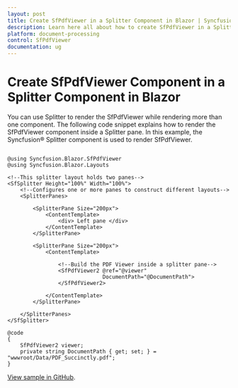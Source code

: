 ```yaml
---
layout: post
title: Create SfPdfViewer in a Splitter Component in Blazor | Syncfusion
description: Learn here all about how to create SfPdfViewer in a Splitter Component in Syncfusion Blazor SfPdfViewer component.
platform: document-processing
control: SfPdfViewer
documentation: ug
---
```


# Create SfPdfViewer Component in a Splitter Component in Blazor

You can use Splitter to render the SfPdfViewer while rendering more than one component. The following code snippet explains how to render the SfPdfViewer component inside a Splitter pane. In this example, the Syncfusion&reg; Splitter component is used to render SfPdfViewer.

```cshtml

@using Syncfusion.Blazor.SfPdfViewer
@using Syncfusion.Blazor.Layouts

<!--This splitter layout holds two panes-->
<SfSplitter Height="100%" Width="100%">
    <!--Configures one or more panes to construct different layouts-->
    <SplitterPanes>

        <SplitterPane Size="200px">
            <ContentTemplate>
                <div> Left pane </div>
            </ContentTemplate>
        </SplitterPane>

        <SplitterPane Size="200px">
            <ContentTemplate>

                <!--Build the PDF Viewer inside a splitter pane-->
                <SfPdfViewer2 @ref="@viewer"
                              DocumentPath="@DocumentPath">
                </SfPdfViewer2>

            </ContentTemplate>
        </SplitterPane>

    </SplitterPanes>
</SfSplitter>

@code
{
    SfPdfViewer2 viewer;
    private string DocumentPath { get; set; } = "wwwroot/Data/PDF_Succinctly.pdf";
}

```

[View sample in GitHub](https://github.com/SyncfusionExamples/blazor-pdf-viewer-examples/tree/master/Common/Render%20the%20PDF%20Viewer%20on%20Splitter).
